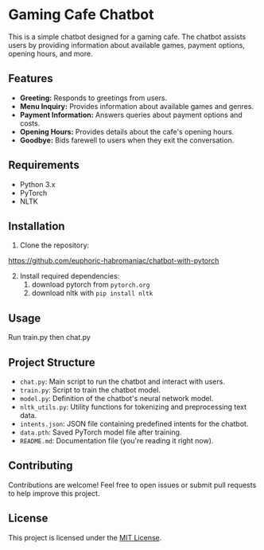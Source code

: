 # Gaming Cafe Chatbot

This is a simple chatbot designed for a gaming cafe. The chatbot assists users by providing information about available games, payment options, opening hours, and more.

## Features

- **Greeting:** Responds to greetings from users.
- **Menu Inquiry:** Provides information about available games and genres.
- **Payment Information:** Answers queries about payment options and costs.
- **Opening Hours:** Provides details about the cafe's opening hours.
- **Goodbye:** Bids farewell to users when they exit the conversation.

## Requirements

- Python 3.x
- PyTorch
- NLTK

## Installation

1. Clone the repository:

https://github.com/euphoric-habromaniac/chatbot-with-pytorch

2. Install required dependencies:
   1. download pytorch from ```pytorch.org```
   2. download nltk with ```pip install nltk```

## Usage

Run train.py then chat.py

## Project Structure

- `chat.py`: Main script to run the chatbot and interact with users.
- `train.py`: Script to train the chatbot model.
- `model.py`: Definition of the chatbot's neural network model.
- `nltk_utils.py`: Utility functions for tokenizing and preprocessing text data.
- `intents.json`: JSON file containing predefined intents for the chatbot.
- `data.pth`: Saved PyTorch model file after training.
- `README.md`: Documentation file (you're reading it right now).

## Contributing

Contributions are welcome! Feel free to open issues or submit pull requests to help improve this project.

## License

This project is licensed under the [MIT License](LICENSE).
